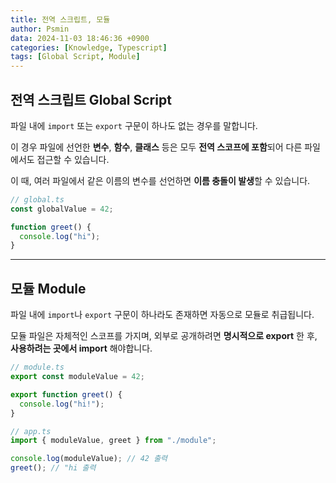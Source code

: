 ```yaml
---
title: 전역 스크립트, 모듈
author: Psmin
data: 2024-11-03 18:46:36 +0900
categories: [Knowledge, Typescript]
tags: [Global Script, Module]
---
```


## 전역 스크립트 Global Script

파일 내에 `import` 또는 `export` 구문이 하나도 없는 경우를 말합니다.

이 경우 파일에 선언한 **변수**, **함수**, **클래스** 등은 모두 **전역 스코프에 포함**되어 다른 파일에서도 접근할 수 있습니다.

이 때, 여러 파일에서 같은 이름의 변수를 선언하면 **이름 충돌이 발생**할 수 있습니다.

```ts
// global.ts
const globalValue = 42;

function greet() {
  console.log("hi");
}
```

---

## 모듈 Module

파일 내에 `import`나 `export` 구문이 하나라도 존재하면 자동으로 모듈로 취급됩니다.

모듈 파일은 자체적인 스코프를 가지며, 외부로 공개하려면 **명시적으로 export** 한 후, **사용하려는 곳에서 import** 해야합니다.

```ts
// module.ts
export const moduleValue = 42;

export function greet() {
  console.log("hi!");
}

// app.ts
import { moduleValue, greet } from "./module";

console.log(moduleValue); // 42 출력
greet(); // "hi 출력
```
